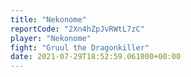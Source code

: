 ```yaml
---
title: "Nekonome"
reportCode: "2Xn4hZpJvRWtL7zC"
player: "Nekonome"
fight: "Gruul the Dragonkiller"
date: 2021-07-29T18:52:59.061000+00:00
---
```

